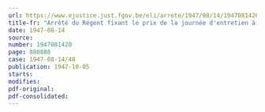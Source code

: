 ```yaml
---
url: https://www.ejustice.just.fgov.be/eli/arrete/1947/08/14/1947081420/justel
title-fr: "Arrêté du Régent fixant le prix de la journée d'entretien à partir du 1er janvier 1947, dans les instituts pour enfants anormaux et estropiés"
date: 1947-08-14
source:
number: 1947081420
page: 888888
case: 1947-08-14/48
publication: 1947-10-05
starts:
modifies:
pdf-original:
pdf-consolidated:
---
```


